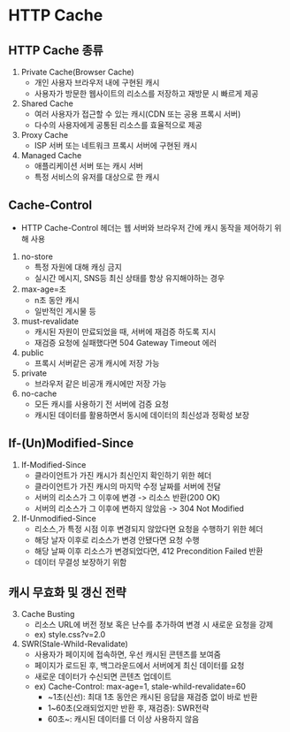 # HTTP Cache

## HTTP Cache 종류
1. Private Cache(Browser Cache)
	- 개인 사용자 브라우저 내에 구현된 캐시
	- 사용자가 방문한 웹사이트의 리소스를 저장하고 재방문 시 빠르게 제공
2. Shared Cache
	- 여러 사용자가 접근할 수 있는 캐시(CDN 또는 공용 프록시 서버)
	- 다수의 사용자에게 공통된 리소스를 효율적으로 제공
3. Proxy Cache
	- ISP 서버 또는 네트워크 프록시 서버에 구현된 캐시
4. Managed Cache
	- 애플리케이션 서버 또는 캐시 서버
	- 특정 서비스의 유저를 대상으로 한 캐시

## Cache-Control
- HTTP Cache-Control 헤더는 웹 서버와 브라우저 간에 캐시 동작을 제어하기 위해 사용
1. no-store
	- 특정 자원에 대해 캐싱 금지
	- 실시간 메시지, SNS등 최신 상태를 항상 유지해야하는 경우
2. max-age=초
	- n초 동안 캐시
	- 일반적인 게시물 등
3. must-revalidate
	- 캐시된 자원이 만료되었을 때, 서버에 재검증 하도록 지시
	- 재검증 요청에 실패했다면 504 Gateway Timeout 에러
4. public
	- 프록시 서버같은 공개 캐시에 저장 가능
5. private
	- 브라우저 같은 비공개 캐시에만 저장 가능
6. no-cache
	- 모든 캐시를 사용하기 전 서버에 검증 요청
	- 캐시된 데이터를 활용하면서 동시에 데이터의 최신성과 정확성 보장

## If-(Un)Modified-Since
1. If-Modified-Since
	- 클라이언트가 가진 캐시가 최신인지 확인하기 위한 헤더
	- 클라이언트가 가진 캐시의 마지막 수정 날짜를 서버에 전달
	- 서버의 리소스가 그 이후에 변경 -> 리소스 반환(200 OK)
	- 서버의 리소스가 그 이후에 변하지 않았음 -> 304 Not Modified
2. If-Unmodified-Since
	- 리소스,가 특정 시점 이후 변경되지 않았다면 요청을 수행하기 위한 헤더
	- 해당 날자 이후로 리소스가 변경 안됐다면 요청 수행
	- 해당 날짜 이후 리소스가 변경되었다면, 412 Precondition Failed 반환
	- 데이터 무결성 보장하기 위함

## 캐시 무효화 및 갱신 전략
3. Cache Busting
	- 리소스 URL에 버전 정보 혹은 난수를 추가하여 변경 시 새로운 요청을 강제
	- ex) style.css?v=2.0
4. SWR(Stale-Whild-Revalidate)
	- 사용자가 페이지에 접속하면, 우선 캐시된 콘텐츠를 보여줌
	- 페이지가 로드된 후, 백그라운드에서 서버에게 최신 데이터를 요청
	- 새로운 데이터가 수신되면 콘텐츠 업데이트
	- ex) Cache-Control: max-age=1, stale-whild-revalidate=60
		- ~1초(신선): 최대 1초 동안은 캐시된 응답을 재검증 없이 바로 반환
		- 1~60초(오래되었지만 반환 후, 재검증): SWR전략
		- 60초~: 캐시된 데이터를 더 이상 사용하지 않음